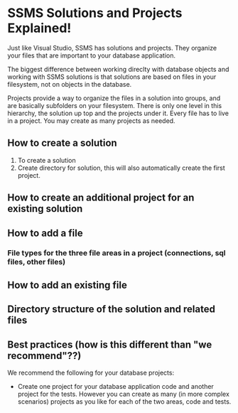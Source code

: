 # SSMS Solutions and Projects Explained!

Just like Visual Studio, SSMS has solutions and projects. They organize your files that are important to your database application.

The biggest difference between working direclty with database objects and working with SSMS solutions is that solutions are based on files in your filesystem, not on objects in the database.

Projects provide a way to organize the files in a solution into groups, and are basically subfolders on your filesystem. There is only one level in this hierarchy, the solution up top and the projects under it. Every file has to live in a project. You may create as many projects as needed.

## How to create a solution
1. To create a solution
1. Create directory for solution, this will also automatically create the first project.

## How to create an additional project for an existing solution


## How to add a file

### File types for the three file areas in a project (connections, sql files, other files)

## How to add an existing file


## Directory structure of the solution and related files





## Best practices (how is this different than "we recommend"??)
We recommend the following for your database projects:

- Create one project for your database application code and another project for the tests. However you can create as many (in more complex scenarios) projects as you like for each of the two areas, code and tests.


